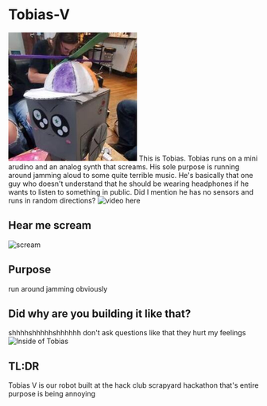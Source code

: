# Tobias-V
![Face of Tobias](https://github.com/amelia-s3/scrapyard-Tobias-V/blob/main/tobias.jpg)
This is Tobias. Tobias runs on a mini arudino and an analog synth that screams. His sole purpose is running around jamming aloud to some quite terrible music. He's basically that one guy who doesn't understand that he should be wearing headphones if he wants to listen to something in public. Did I mention he has no sensors and runs in random directions?
![video here](https://github.com/user-attachments/assets/f5450dd6-f289-4e6c-bd6a-c2e10c10e495)
## Hear me scream


![scream](https://github.com/user-attachments/assets/cb2f04af-711f-42be-bb3e-153c2db72608)


## Purpose
run around jamming obviously
## Did why are you building it like that?
shhhhshhhhhshhhhhh don't ask questions like that they hurt my feelings
![Inside of Tobias](https://github.com/user-attachments/assets/919647fc-64d7-41aa-8b85-f610e8b9447d)
## TL:DR
Tobias V is our robot built at the hack club scrapyard hackathon that's entire purpose is being annoying
